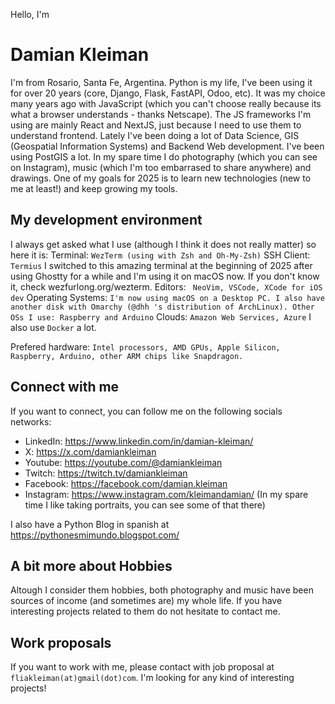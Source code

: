 Hello, I'm 
# Damian Kleiman

I'm from Rosario, Santa Fe, Argentina. 
Python is my life, I've been using it for over 20 years (core, Django, Flask, FastAPI, Odoo, etc). It was my choice many years ago with JavaScript (which you can't choose really because its what a browser understands - thanks Netscape). The JS frameworks I'm using are mainly React and  NextJS, just because I need to use them to understand frontend.
Lately I've been doing a lot of Data Science, GIS (Geospatial Information Systems) and Backend Web development. I've been using PostGIS a lot. 
In my spare time I do photography (which you can see on Instagram), music (which I'm too embarrased to share anywhere) and drawings.
One of my goals for 2025 is to learn new technologies (new to me at least!) and keep growing my tools.

## My development environment

I always get asked what I use (although I think it does not really matter) so here it is:
Terminal:
`
WezTerm (using with Zsh and Oh-My-Zsh)
`
SSH Client:
`
Termius
`
I switched to this amazing terminal at the beginning of 2025 after using Ghostty for a while and I'm using it on macOS now. If you don't know it, check wezfurlong.org/wezterm.
Editors:
` 
NeoVim, VSCode, XCode for iOS dev
`
Operating Systems:
`
I'm now using macOS on a Desktop PC. I also have another disk with Omarchy (@dhh 's distribution of ArchLinux). Other OSs I use: Raspberry and Arduino
`
Clouds:
`
Amazon Web Services, Azure
`
I also use `Docker` a lot.

Prefered hardware:
`
Intel processors, AMD GPUs, Apple Silicon, Raspberry, Arduino, other ARM chips like Snapdragon.
`


## Connect with me
If you want to connect, you can follow me on the following socials networks:
- LinkedIn: https://www.linkedin.com/in/damian-kleiman/
- X: https://x.com/damiankleiman
- Youtube: https://youtube.com/@damiankleiman
- Twitch: https://twitch.tv/damiankleiman
- Facebook: https://facebook.com/damian.kleiman
- Instagram: https://www.instagram.com/kleimandamian/
  (In my spare time I like taking portraits, you can see some of that there)

I also have a Python Blog in spanish at https://pythonesmimundo.blogspot.com/

## A bit more about Hobbies
Altough I consider them hobbies, both photography and music have been sources of income (and sometimes are) my whole life. If you have interesting projects related to them do not hesitate to contact me.

## Work proposals
If you want to work with me, please contact with job proposal at `fliakleiman(at)gmail(dot)com`. I'm looking for any kind of interesting projects! 
